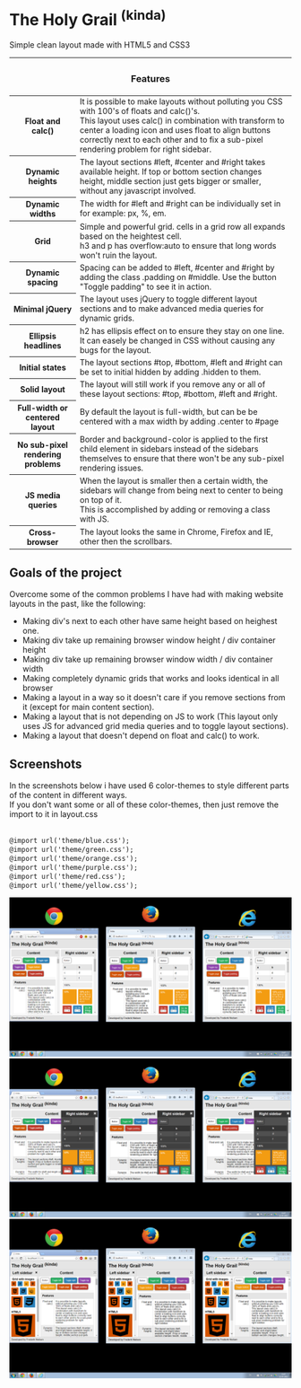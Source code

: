 <h1>The Holy Grail <sup>(kinda)</sup></h1>

<p>Simple clean layout made with HTML5 and CSS3</p>

<table>
    <thead>
        <tr>
            <th colspan="2"><h3>Features</h3></th>
        </tr>
    </thead>
    <tbody>
        <tr>
            <th>Float and calc()</th>
            <td>
                It is possible to make layouts without polluting you CSS with 100's of floats and calc()'s.<br />
                This layout uses calc() in combination with transform to center a loading icon and uses float to align buttons correctly next to each other and to fix a sub-pixel rendering problem for right sidebar.
            </td>
        </tr>
        <tr>
            <th>Dynamic heights</th>
            <td>The layout sections #left, #center and #right takes available height. If top or bottom section changes height, middle section just gets bigger or smaller, without any javascript involved.</td>
        </tr>
        <tr>
            <th>Dynamic widths</th>
            <td>The width for #left and #right can be individually set in for example: px, %, em.</td>
        </tr>
        <tr>
            <th>Grid</th>
            <td>Simple and powerful grid. cells in a grid row all expands based on the heightest cell.<br />
            h3 and p has overflow:auto to ensure that long words won't ruin the layout.</td>
        </tr>
        <tr>
            <th>Dynamic spacing</th>
            <td>Spacing can be added to #left, #center and #right by adding the class .padding on #middle. Use the button "Toggle padding" to see it in action.</td>
        </tr>
        <tr>
            <th>Minimal jQuery</th>
            <td>The layout uses jQuery to toggle different layout sections and to make advanced media queries for dynamic grids.</td>
        </tr>
        <tr>
            <th>Ellipsis headlines</th>
            <td>h2 has ellipsis effect on to ensure they stay on one line. It can easely be changed in CSS without causing any bugs for the layout.</td>
        </tr>
        <tr>
            <th>Initial states</th>
            <td>The layout sections #top, #bottom, #left and #right can be set to initial hidden by adding .hidden to them.</td>
        </tr>
        <tr>
            <th>Solid layout</th>
            <td>The layout will still work if you remove any or all of these layout sections: #top, #bottom, #left and #right.</td>
        </tr>
        <tr>
            <th>Full-width or centered layout</th>
            <td>By default the layout is full-width, but can be be centered with a max width by adding .center to #page</td>
        </tr>
        <tr>
            <th>No sub-pixel rendering problems</th>
            <td>Border and background-color is applied to the first child element in sidebars instead of the sidebars themselves to ensure that there won't be any sub-pixel rendering issues.</td>
        </tr>
        <tr>
            <th>JS media queries</th>
            <td>
                When the layout is smaller then a certain width, the sidebars will change from being next to center to being on top of it.<br />
                This is accomplished by adding or removing a class with JS.
            </td>
        </tr>
        <tr>
            <th>Cross-browser</th>
            <td>The layout looks the same in Chrome, Firefox and IE, other then the scrollbars.</td>
        </tr>
    </tbody>
</table>

<h2>Goals of the project</h2>
<p>Overcome some of the common problems I have had with making website layouts in the past, like the following:</p>
<ul>
<li>Making div's next to each other have same height based on heighest one.</li>
<li>Making div take up remaining browser window height / div container height</li>
<li>Making div take up remaining browser window width / div container width</li>
<li>Making completely dynamic grids that works and looks identical in all browser</li>
<li>Making a layout in a way so it doesn't care if you remove sections from it (except for main content section).</li>
<li>Making a layout that is not depending on JS to work (This layout only uses JS for advanced grid media queries and to toggle layout sections).</li>
<li>Making a layout that doesn't depend on float and calc() to work.</li>
</ul>

<h2>Screenshots</h2>
<p>In the screenshots below i have used 6 color-themes to style different parts of the content in different ways.<br />
If you don't want some or all of these color-themes, then just remove the import to it in layout.css</p>
<pre><code>
@import url('theme/blue.css');
@import url('theme/green.css');
@import url('theme/orange.css');
@import url('theme/purple.css');
@import url('theme/red.css');
@import url('theme/yellow.css');
</code></pre>

<img src="https://raw.githubusercontent.com/draxxdk/layout/master/img/screenshots/Image1.png" alt="" />
<img src="https://raw.githubusercontent.com/draxxdk/layout/master/img/screenshots/Image2.png" alt="" />
<img src="https://raw.githubusercontent.com/draxxdk/layout/master/img/screenshots/Image3.png" alt="" />
